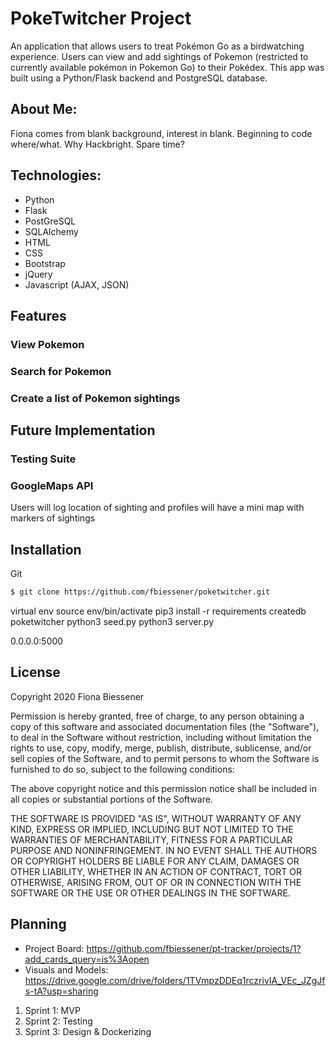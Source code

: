 # PokeTwitcher Project

An application that allows users to treat Pokémon Go as a birdwatching experience. Users can view and add sightings of Pokemon (restricted to currently available pokémon in Pokemon Go) to their Pokédex. This app was built using a Python/Flask backend and PostgreSQL database.

## About Me:

Fiona comes from blank background, interest in blank. Beginning to code where/what. Why Hackbright. Spare time?

## Technologies:

* Python
* Flask
* PostGreSQL
* SQLAlchemy
* HTML
* CSS
* Bootstrap
* jQuery
* Javascript (AJAX, JSON)

## Features

### View Pokemon
### Search for Pokemon
### Create a list of Pokemon sightings

## Future Implementation

### Testing Suite
### GoogleMaps API
Users will log location of sighting and profiles will have a mini map with markers of sightings

## Installation

Git

```sh
$ git clone https://github.com/fbiessener/poketwitcher.git
```

virtual env
source env/bin/activate
pip3 install -r requirements
createdb poketwitcher
python3 seed.py
python3 server.py

0.0.0.0:5000

## License

Copyright 2020 Fiona Biessener

Permission is hereby granted, free of charge, to any person obtaining a copy of this software and associated documentation files (the "Software"), to deal in the Software without restriction, including without limitation the rights to use, copy, modify, merge, publish, distribute, sublicense, and/or sell copies of the Software, and to permit persons to whom the Software is furnished to do so, subject to the following conditions:

The above copyright notice and this permission notice shall be included in all copies or substantial portions of the Software.

THE SOFTWARE IS PROVIDED "AS IS", WITHOUT WARRANTY OF ANY KIND, EXPRESS OR IMPLIED, INCLUDING BUT NOT LIMITED TO THE WARRANTIES OF MERCHANTABILITY, FITNESS FOR A PARTICULAR PURPOSE AND NONINFRINGEMENT. IN NO EVENT SHALL THE AUTHORS OR COPYRIGHT HOLDERS BE LIABLE FOR ANY CLAIM, DAMAGES OR OTHER LIABILITY, WHETHER IN AN ACTION OF CONTRACT, TORT OR OTHERWISE, ARISING FROM, OUT OF OR IN CONNECTION WITH THE SOFTWARE OR THE USE OR OTHER DEALINGS IN THE SOFTWARE.

## Planning

- Project Board: https://github.com/fbiessener/pt-tracker/projects/1?add_cards_query=is%3Aopen
- Visuals and Models: https://drive.google.com/drive/folders/1TVmpzDDEq1rczrivIA_VEc_JZgJfs-tA?usp=sharing

1. Sprint 1: MVP
2. Sprint 2: Testing
3. Sprint 3: Design & Dockerizing